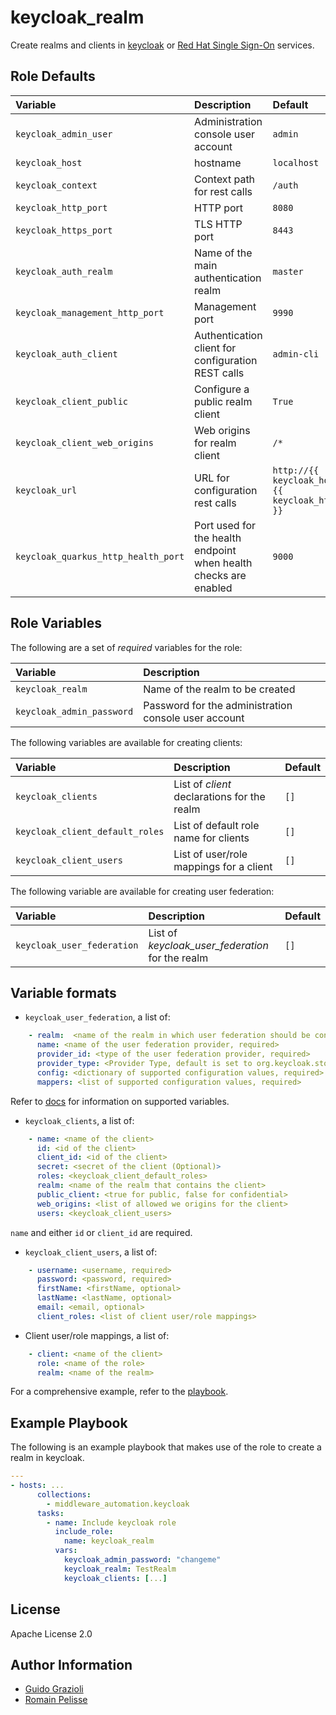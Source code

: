keycloak_realm
==============
<!--start description_realm -->

Create realms and clients in [keycloak](https://keycloak.org/) or [Red Hat Single Sign-On](https://access.redhat.com/products/red-hat-single-sign-on) services.
<!--end description_realm -->

Role Defaults
-------------

| Variable                            | Description                                                      | Default                                               |
|:------------------------------------|:-----------------------------------------------------------------|:------------------------------------------------------|
| `keycloak_admin_user`               | Administration console user account                              | `admin`                                               |
| `keycloak_host`                     | hostname                                                         | `localhost`                                           |
| `keycloak_context`                  | Context path for rest calls                                      | `/auth`                                               |
| `keycloak_http_port`                | HTTP port                                                        | `8080`                                                |
| `keycloak_https_port`               | TLS HTTP port                                                    | `8443`                                                |
| `keycloak_auth_realm`               | Name of the main authentication realm                            | `master`                                              |
| `keycloak_management_http_port`     | Management port                                                  | `9990`                                                |
| `keycloak_auth_client`              | Authentication client for configuration REST calls               | `admin-cli`                                           |
| `keycloak_client_public`            | Configure a public realm client                                  | `True`                                                |
| `keycloak_client_web_origins`       | Web origins for realm client                                     | `/*`                                                  |
| `keycloak_url`                      | URL for configuration rest calls                                 | `http://{{ keycloak_host }}:{{ keycloak_http_port }}` |
| `keycloak_quarkus_http_health_port` | Port used for the health endpoint when health checks are enabled | `9000`                                                |


Role Variables
--------------

The following are a set of _required_ variables for the role:

| Variable | Description |
|:---------|:------------|
|`keycloak_realm` | Name of the realm to be created |
|`keycloak_admin_password`| Password for the administration console user account |


The following variables are available for creating clients:

| Variable | Description | Default |
|:---------|:------------|:---------|
|`keycloak_clients` | List of _client_ declarations for the realm | `[]` |
|`keycloak_client_default_roles` | List of default role name for clients | `[]` |
|`keycloak_client_users` | List of user/role mappings for a client | `[]` |


The following variable are available for creating user federation:

| Variable | Description | Default |
|:---------|:------------|:---------|
|`keycloak_user_federation` | List of _keycloak_user_federation_ for the realm | `[]` |


Variable formats
----------------

* `keycloak_user_federation`, a list of:

```yaml
    - realm:  <name of the realm in which user federation should be configured, required>
      name: <name of the user federation provider, required>
      provider_id: <type of the user federation provider, required>
      provider_type: <Provider Type, default is set to org.keycloak.storage.UserStorageProvider>
      config: <dictionary of supported configuration values, required>
      mappers: <list of supported configuration values, required>
```

Refer to [docs](https://docs.ansible.com/ansible/latest/collections/community/general/keycloak_user_federation_module.html) for information on supported variables.


* `keycloak_clients`, a list of:

```yaml
    - name: <name of the client>
      id: <id of the client>
      client_id: <id of the client>
      secret: <secret of the client (Optional)>
      roles: <keycloak_client_default_roles>
      realm: <name of the realm that contains the client>
      public_client: <true for public, false for confidential>
      web_origins: <list of allowed we origins for the client>
      users: <keycloak_client_users>
```

`name` and either `id` or `client_id` are required.


* `keycloak_client_users`, a list of:

```yaml
    - username: <username, required>
      password: <password, required>
      firstName: <firstName, optional>
      lastName: <lastName, optional>
      email: <email, optional>
      client_roles: <list of client user/role mappings>
```

* Client user/role mappings, a list of:

```yaml
    - client: <name of the client>
      role: <name of the role>
      realm: <name of the realm>
```

For a comprehensive example, refer to the [playbook](../../playbooks/keycloak_realm.yml).


Example Playbook
----------------

The following is an example playbook that makes use of the role to create a realm in keycloak.

```yaml
---
- hosts: ...
      collections:
        - middleware_automation.keycloak
      tasks:
        - name: Include keycloak role
          include_role:
            name: keycloak_realm
          vars:
            keycloak_admin_password: "changeme"
            keycloak_realm: TestRealm
            keycloak_clients: [...]
```


License
-------

Apache License 2.0


Author Information
------------------

* [Guido Grazioli](https://github.com/guidograzioli)
* [Romain Pelisse](https://github.com/rpelisse)
